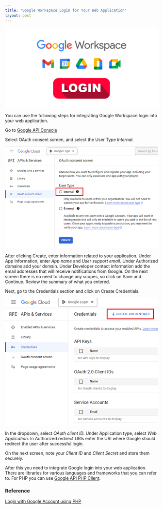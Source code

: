 ```yaml
---
title: "Google Workspace Login for Your Web Application"
layout: post
---
```


![screenshot](../assets/images/google-workspace/title.png)

You can use the following steps for integrating Google Workspace login into your web application.

<!--more-->

Go to [Google API Console](https://console.cloud.google.com/apis)

Select OAuth consent screen, and select the User Type *Internal*.

![screenshot](../assets/images/google-workspace/1.png)

After clicking Create, enter information related to your application. Under App Information, enter *App name* and *User support email*. Under Authorized domains add your domain. Under Developer contact information add the email addresses that will receive notifications from Google.
On the next screen there is no need to change any scopes, so click on Save and Continue. Review the summary of what you entered.

Next, go to the Credentials section and click on Create Credentials.

![screenshot](../assets/images/google-workspace/2.png)

In the dropdown, select *OAuth client ID*. Under Application type, select *Web Application*. In Authorized redirect URIs enter the URI where Google should redirect the user after successful login.

On the next screen, note your *Client ID* and *Client Secret* and store them securely.

After this you need to integrate Google login into your web application. There are libraries for various languages and frameworks that you can refer to. For PHP you can use [Google API PHP Client](https://github.com/googleapis/google-api-php-client).

### Reference

[Login with Google Account using PHP](https://www.codexworld.com/login-with-google-api-using-php/)